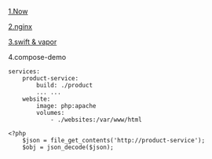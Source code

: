 
[1.Now](https://zeit.co/now) 

[2.nginx](https://github.com/paprikaLang/docker-demos/blob/master/nginx/log.txt)

[3.swift & vapor](https://github.com/paprikaLang/docker-demos/blob/master/vapor/log.txt)

4.compose-demo

```
services:
    product-service:
        build: ./product
        ... ...
    website:
        image: php:apache
        volumes:
            - ./websites:/var/www/html

```

```
<?php 
    $json = file_get_contents('http://product-service');
    $obj = json_decode($json);
```
